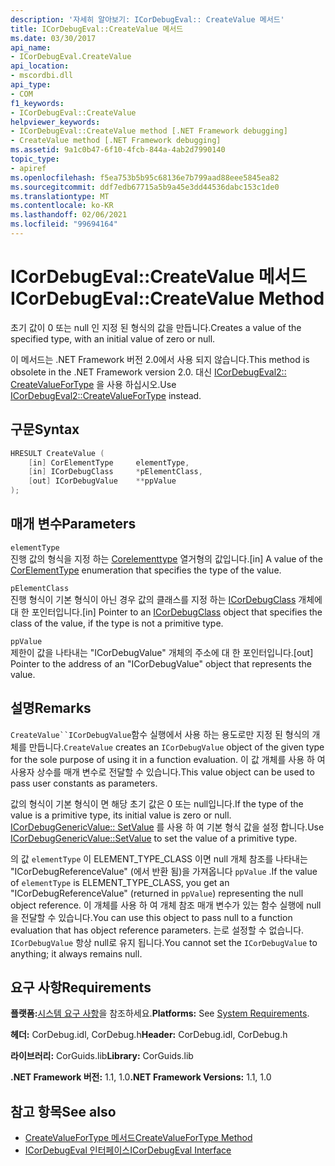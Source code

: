 ```yaml
---
description: '자세히 알아보기: ICorDebugEval:: CreateValue 메서드'
title: ICorDebugEval::CreateValue 메서드
ms.date: 03/30/2017
api_name:
- ICorDebugEval.CreateValue
api_location:
- mscordbi.dll
api_type:
- COM
f1_keywords:
- ICorDebugEval::CreateValue
helpviewer_keywords:
- ICorDebugEval::CreateValue method [.NET Framework debugging]
- CreateValue method [.NET Framework debugging]
ms.assetid: 9a1c0b47-6f10-4fcb-844a-4ab2d7990140
topic_type:
- apiref
ms.openlocfilehash: f5ea753b5b95c68136e7b799aad88eee5845ea82
ms.sourcegitcommit: ddf7edb67715a5b9a45e3dd44536dabc153c1de0
ms.translationtype: MT
ms.contentlocale: ko-KR
ms.lasthandoff: 02/06/2021
ms.locfileid: "99694164"
---
```

# <a name="icordebugevalcreatevalue-method"></a><span data-ttu-id="dd86c-103">ICorDebugEval::CreateValue 메서드</span><span class="sxs-lookup"><span data-stu-id="dd86c-103">ICorDebugEval::CreateValue Method</span></span>

<span data-ttu-id="dd86c-104">초기 값이 0 또는 null 인 지정 된 형식의 값을 만듭니다.</span><span class="sxs-lookup"><span data-stu-id="dd86c-104">Creates a value of the specified type, with an initial value of zero or null.</span></span>  
  
 <span data-ttu-id="dd86c-105">이 메서드는 .NET Framework 버전 2.0에서 사용 되지 않습니다.</span><span class="sxs-lookup"><span data-stu-id="dd86c-105">This method is obsolete in the .NET Framework version 2.0.</span></span> <span data-ttu-id="dd86c-106">대신 [ICorDebugEval2:: CreateValueForType](icordebugeval2-createvaluefortype-method.md) 을 사용 하십시오.</span><span class="sxs-lookup"><span data-stu-id="dd86c-106">Use [ICorDebugEval2::CreateValueForType](icordebugeval2-createvaluefortype-method.md) instead.</span></span>  
  
## <a name="syntax"></a><span data-ttu-id="dd86c-107">구문</span><span class="sxs-lookup"><span data-stu-id="dd86c-107">Syntax</span></span>  
  
```cpp  
HRESULT CreateValue (  
    [in] CorElementType     elementType,  
    [in] ICorDebugClass     *pElementClass,  
    [out] ICorDebugValue    **ppValue  
);  
```  
  
## <a name="parameters"></a><span data-ttu-id="dd86c-108">매개 변수</span><span class="sxs-lookup"><span data-stu-id="dd86c-108">Parameters</span></span>  

 `elementType`  
 <span data-ttu-id="dd86c-109">진행 값의 형식을 지정 하는 [Corelementtype](../metadata/corelementtype-enumeration.md) 열거형의 값입니다.</span><span class="sxs-lookup"><span data-stu-id="dd86c-109">[in] A value of the [CorElementType](../metadata/corelementtype-enumeration.md) enumeration that specifies the type of the value.</span></span>  
  
 `pElementClass`  
 <span data-ttu-id="dd86c-110">진행 형식이 기본 형식이 아닌 경우 값의 클래스를 지정 하는 [ICorDebugClass](icordebugclass-interface.md) 개체에 대 한 포인터입니다.</span><span class="sxs-lookup"><span data-stu-id="dd86c-110">[in] Pointer to an [ICorDebugClass](icordebugclass-interface.md) object that specifies the class of the value, if the type is not a primitive type.</span></span>  
  
 `ppValue`  
 <span data-ttu-id="dd86c-111">제한이 값을 나타내는 "ICorDebugValue" 개체의 주소에 대 한 포인터입니다.</span><span class="sxs-lookup"><span data-stu-id="dd86c-111">[out] Pointer to the address of an "ICorDebugValue" object that represents the value.</span></span>  
  
## <a name="remarks"></a><span data-ttu-id="dd86c-112">설명</span><span class="sxs-lookup"><span data-stu-id="dd86c-112">Remarks</span></span>  

 <span data-ttu-id="dd86c-113">`CreateValue``ICorDebugValue`함수 실행에서 사용 하는 용도로만 지정 된 형식의 개체를 만듭니다.</span><span class="sxs-lookup"><span data-stu-id="dd86c-113">`CreateValue` creates an `ICorDebugValue` object of the given type for the sole purpose of using it in a function evaluation.</span></span> <span data-ttu-id="dd86c-114">이 값 개체를 사용 하 여 사용자 상수를 매개 변수로 전달할 수 있습니다.</span><span class="sxs-lookup"><span data-stu-id="dd86c-114">This value object can be used to pass user constants as parameters.</span></span>  
  
 <span data-ttu-id="dd86c-115">값의 형식이 기본 형식이 면 해당 초기 값은 0 또는 null입니다.</span><span class="sxs-lookup"><span data-stu-id="dd86c-115">If the type of the value is a primitive type, its initial value is zero or null.</span></span> <span data-ttu-id="dd86c-116">[ICorDebugGenericValue:: SetValue](icordebuggenericvalue-setvalue-method.md) 를 사용 하 여 기본 형식 값을 설정 합니다.</span><span class="sxs-lookup"><span data-stu-id="dd86c-116">Use [ICorDebugGenericValue::SetValue](icordebuggenericvalue-setvalue-method.md) to set the value of a primitive type.</span></span>  
  
 <span data-ttu-id="dd86c-117">의 값 `elementType` 이 ELEMENT_TYPE_CLASS 이면 null 개체 참조를 나타내는 "ICorDebugReferenceValue" (에서 반환 됨)을 가져옵니다 `ppValue` .</span><span class="sxs-lookup"><span data-stu-id="dd86c-117">If the value of `elementType` is ELEMENT_TYPE_CLASS, you get an "ICorDebugReferenceValue" (returned in `ppValue`) representing the null object reference.</span></span> <span data-ttu-id="dd86c-118">이 개체를 사용 하 여 개체 참조 매개 변수가 있는 함수 실행에 null을 전달할 수 있습니다.</span><span class="sxs-lookup"><span data-stu-id="dd86c-118">You can use this object to pass null to a function evaluation that has object reference parameters.</span></span> <span data-ttu-id="dd86c-119">는로 설정할 수 없습니다. `ICorDebugValue` 항상 null로 유지 됩니다.</span><span class="sxs-lookup"><span data-stu-id="dd86c-119">You cannot set the `ICorDebugValue` to anything; it always remains null.</span></span>  
  
## <a name="requirements"></a><span data-ttu-id="dd86c-120">요구 사항</span><span class="sxs-lookup"><span data-stu-id="dd86c-120">Requirements</span></span>  

 <span data-ttu-id="dd86c-121">**플랫폼:**[시스템 요구 사항](../../get-started/system-requirements.md)을 참조하세요.</span><span class="sxs-lookup"><span data-stu-id="dd86c-121">**Platforms:** See [System Requirements](../../get-started/system-requirements.md).</span></span>  
  
 <span data-ttu-id="dd86c-122">**헤더:** CorDebug.idl, CorDebug.h</span><span class="sxs-lookup"><span data-stu-id="dd86c-122">**Header:** CorDebug.idl, CorDebug.h</span></span>  
  
 <span data-ttu-id="dd86c-123">**라이브러리:** CorGuids.lib</span><span class="sxs-lookup"><span data-stu-id="dd86c-123">**Library:** CorGuids.lib</span></span>  
  
 <span data-ttu-id="dd86c-124">**.NET Framework 버전:** 1.1, 1.0</span><span class="sxs-lookup"><span data-stu-id="dd86c-124">**.NET Framework Versions:** 1.1, 1.0</span></span>  
  
## <a name="see-also"></a><span data-ttu-id="dd86c-125">참고 항목</span><span class="sxs-lookup"><span data-stu-id="dd86c-125">See also</span></span>

- [<span data-ttu-id="dd86c-126">CreateValueForType 메서드</span><span class="sxs-lookup"><span data-stu-id="dd86c-126">CreateValueForType Method</span></span>](icordebugeval2-createvaluefortype-method.md)
- [<span data-ttu-id="dd86c-127">ICorDebugEval 인터페이스</span><span class="sxs-lookup"><span data-stu-id="dd86c-127">ICorDebugEval Interface</span></span>](icordebugeval-interface.md)
